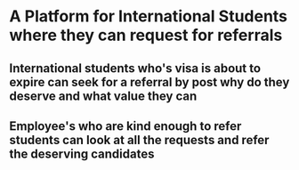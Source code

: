 <h1>A Platform for International Students where they can request for referrals</h1>

<h2>International students who's visa is about to expire can seek for a referral by post why do they deserve and what value they can</h2>
<h2>Employee's who are kind enough to refer students can look at all the requests and refer the deserving candidates</h2>
